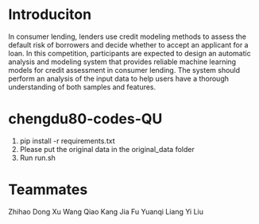 # Introduciton
In consumer lending, lenders use credit modeling methods to assess the default risk of borrowers and decide whether to accept an applicant for a loan. In this competition, participants are expected to design an automatic analysis and modeling system that provides reliable machine learning models for credit assessment in consumer lending. The system should perform an analysis of the input data to help users have a thorough understanding of both samples and features. 

# chengdu80-codes-QU
1. pip install -r requirements.txt
2. Please put the original data in the original_data folder
3. Run run.sh

# Teammates
Zhihao Dong
Xu Wang
Qiao Kang
Jia Fu
Yuanqi Liang
Yi Liu
